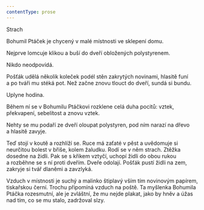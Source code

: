 ```yaml
---
contentType: prose
---
```


<section>

Strach

Bohumil Ptáček je chycený v malé místnosti ve sklepení domu.

Nejprve lomcuje klikou a buší do dveří obložených polystyrenem.

Nikdo neodpovídá.

Pošťák udělá několik koleček podél stěn zakrytých novinami, hlasitě funí a po tváři mu stéká pot. Než začne znovu tlouct do dveří, sundá si bundu.

Uplyne hodina.

Během ní se v Bohumilu Ptáčkovi rozklene celá duha pocitů: vztek, překvapení, sebelítost a znovu vztek.

Nehty se mu podaří ze dveří oloupat polystyren, pod ním narazí na dřevo a hlasitě zavyje.

Teď stojí v koutě a rozhlíží se. Ruce má zaťaté v pěst a uvědomuje si neurčitou bolest v břiše, kolem žaludku. Rodí se v něm strach. Ztěžka dosedne na židli. Pak se s křikem vztyčí, uchopí židli do obou rukou a rozběhne se s ní proti dveřím. Dveře odolají. Pošťák pustí židli na zem, zakryje si tvář dlaněmi a zavzlyká.

Vzduch v místnosti je suchý a malinko štiplavý vším tím novinovým papírem, tiskařskou černí. Trochu připomíná vzduch na poště. Ta myšlenka Bohumila Ptáčka rozesmutní, ale je zvláštní, že mu nejde plakat, jako by hněv a úžas nad tím, co se mu stalo, zadržoval slzy.

</section>
